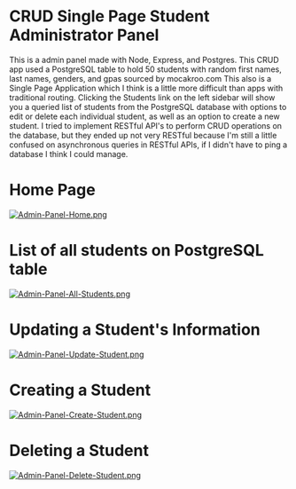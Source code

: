 # CRUD Single Page Student Administrator Panel

This is a admin panel made with Node, Express, and Postgres. 
This CRUD app used a PostgreSQL table to hold 50 students with random first names, last names, genders, and gpas sourced by mocakroo.com
This also is a Single Page Application which I think is a little more difficult than apps with traditional routing.
Clicking the Students link on the left sidebar will show you a queried list of students from the PostgreSQL database with
options to edit or delete each individual student, as well as an option to create a new student.
I tried to implement RESTful API's to perform CRUD operations on the database, but they ended up not very RESTful because I'm still
a little confused on asynchronous queries in RESTful APIs, if I didn't have to ping a database I think I could manage.

# Home Page
[![Admin-Panel-Home.png](https://i.postimg.cc/RCJ5Y67d/Admin-Panel-Home.png)](https://postimg.cc/MXwFMGrf)

# List of all students on PostgreSQL table
[![Admin-Panel-All-Students.png](https://i.postimg.cc/Cx2vGdWn/Admin-Panel-All-Students.png)](https://postimg.cc/3kgC7rr3)

# Updating a Student's Information
[![Admin-Panel-Update-Student.png](https://i.postimg.cc/QMYw4hVv/Admin-Panel-Update-Student.png)](https://postimg.cc/zLWx3mCk)

# Creating a Student
[![Admin-Panel-Create-Student.png](https://i.postimg.cc/0213Ht25/Admin-Panel-Create-Student.png)](https://postimg.cc/WtSXdwkx)

# Deleting a Student
[![Admin-Panel-Delete-Student.png](https://i.postimg.cc/8Pd38hjR/Admin-Panel-Delete-Student.png)](https://postimg.cc/dL1nrZR3)

